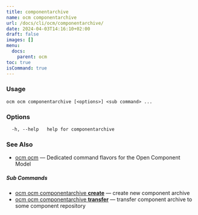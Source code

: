 ```yaml
---
title: componentarchive
name: ocm componentarchive
url: /docs/cli/ocm/componentarchive/
date: 2024-04-03T14:16:10+02:00
draft: false
images: []
menu:
  docs:
    parent: ocm
toc: true
isCommand: true
---
```

### Usage

```
ocm ocm componentarchive [<options>] <sub command> ...
```

### Options

```
  -h, --help   help for componentarchive
```

### See Also

* [ocm ocm](/docs/cli/cli)	 &mdash; Dedicated command flavors for the Open Component Model


##### Sub Commands

* [ocm ocm componentarchive <b>create</b>](/docs/cli/cli/componentarchive/create)	 &mdash; create new component archive
* [ocm ocm componentarchive <b>transfer</b>](/docs/cli/cli/componentarchive/transfer)	 &mdash; transfer component archive to some component repository

